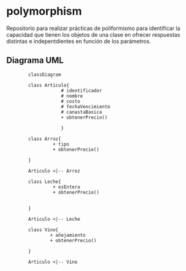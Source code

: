 # polymorphism
Repositorio para realizar prácticas de poliformismo para identificar la capacidad que tienen los objetos de una clase en ofrecer respuestas distintas  e indepentdientes  en función de los parámetros.

## Diagrama UML

```mermaid
        classDiagram
        
        class Articulo{
                    # identificador
                    # nombre
                    # costo
                    # fechaVencimiento
                    # canastaBasica
                    + obtenerPrecio()
                    
                    }
                    
        class Arroz{
                 + tipo
                 + obtenerPrecio()
        
        }
        
        Articulo <|-- Arroz
        
        class Leche{
                 + esEntera
                 + obtenerPrecio()
                
                 
        }
        
        Articulo <|-- Leche
        
        class Vino{
                + añejamiento
                + obtenerPrecio()
        
        }
        
        Articulo <|-- Vino
        
                    
 ```

